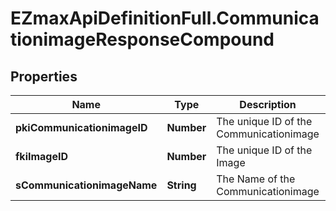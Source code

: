 # EZmaxApiDefinitionFull.CommunicationimageResponseCompound

## Properties

Name | Type | Description | Notes
------------ | ------------- | ------------- | -------------
**pkiCommunicationimageID** | **Number** | The unique ID of the Communicationimage | 
**fkiImageID** | **Number** | The unique ID of the Image | 
**sCommunicationimageName** | **String** | The Name of the Communicationimage | [optional] 



